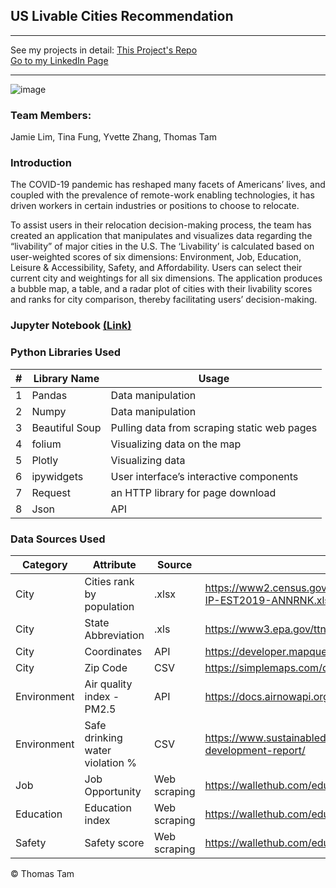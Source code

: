 ## US Livable Cities Recommendation

---

See my projects in detail:
[This Project's Repo](https://github.com/skyrockets-21/Livable-Cities) \
[Go to my LinkedIn Page](https://www.linkedin.com/in/thomasyctam/) 

---

![image](https://user-images.githubusercontent.com/22537687/152666033-a97da2d3-b008-4cf4-8493-92fbe2f296d0.png)


### Team Members:
Jamie Lim, Tina Fung, Yvette Zhang, Thomas Tam



### Introduction
The COVID-19 pandemic has reshaped many facets of Americans’ lives, and coupled
with the prevalence of remote-work enabling technologies, it has driven workers in
certain industries or positions to choose to relocate.

To assist users in their relocation decision-making process, the team has created an application
that manipulates and visualizes data regarding the “livability” of major cities in the U.S. The
‘Livability’ is calculated based on user-weighted scores of six dimensions: Environment, Job,
Education, Leisure & Accessibility, Safety, and Affordability. Users can select their current city
and weightings for all six dimensions. The application produces a bubble map, a table, and a
radar plot of cities with their livability scores and ranks for city comparison, thereby facilitating
users’ decision-making.

### Jupyter Notebook [(Link)](https://github.com/skyrockets-21/Livable-Cities/blob/main/poo_py%20final%20visualization.ipynb)

### Python Libraries Used
|#| Library Name| Usage|
|--|--|--|
|1 |Pandas |Data manipulation
|2 |Numpy |Data manipulation
|3 |Beautiful Soup |Pulling data from scraping static web pages
|4 |folium |Visualizing data on the map
|5 |Plotly |Visualizing data
|6 |ipywidgets |User interface’s interactive components
|7 |Request |an HTTP library for page download
|8 |Json |API


### Data Sources Used
|Category |Attribute	|Source 	|URL|
|--|--|--|--|
|City	|Cities rank by population	|.xlsx 	|https://www2.census.gov/programs-surveys/popest/tables/2010-2019/cities/totals/SUB-IP-EST2019-ANNRNK.xlsx 
|City|State Abbreviation 	|.xls	|https://www3.epa.gov/ttnairs1/airsaqsORIG/manuals/State%20and%20County%20Codes.xls 
|City	|Coordinates	|API	|https://developer.mapquest.com/documentation/open/ 
|City	|Zip Code	|CSV	|https://simplemaps.com/data/us-zips
|Environment| Air quality index - PM2.5	|API	|https://docs.airnowapi.org/
|Environment|Safe drinking water violation %	|CSV	|https://www.sustainabledevelopment.report/reports/2019-us-cities-sustainable-development-report/
|Job	|Job Opportunity	|Web scraping	|https://wallethub.com/edu/best-cities-for-jobs/2173 
|Education 	|Education index	|Web scraping	|https://wallethub.com/edu/e/most-and-least-educated-cities/6656 
|Safety|	Safety score|Web scraping	|https://wallethub.com/edu/safest-cities-in-america/41926 

&copy; Thomas Tam
